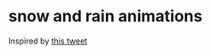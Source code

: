 # snow and rain animations

Inspired by [this tweet](https://x.com/pacocoursey/status/1460760109009752066)
